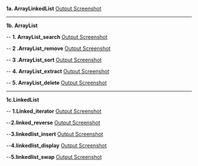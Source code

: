 
**1a. ArrayLinkedList** 
[Output Screenshot](https://github.com/harshitha-dbangeraa035/Advanced-Java/blob/main/ArraylistLinkedlistdemo/ArrayLinkedList.png)<br>

---
**1b. ArrayList**

-- **1. ArrayList_search** 
[Output Screenshot](https://github.com/harshitha-dbangeraa035/Advanced-Java/blob/main/ArraylistLinkedlistdemo/ArrayList_search.png)<br>



-- **2 .ArrayList_remove**
[Output Screenshot](https://github.com/harshitha-dbangeraa035/Advanced-Java/blob/main/ArraylistLinkedlistdemo/ArrayList_remove.png)<br>


-- **3 .ArrayList_sort**
[Output Screenshot](https://github.com/harshitha-dbangeraa035/Advanced-Java/blob/main/ArraylistLinkedlistdemo/Arraylist_sort.png)<br>


-- **4. ArrayList_extract**
[Output Screenshot](https://github.com/harshitha-dbangeraa035/Advanced-Java/blob/main/ArraylistLinkedlistdemo/Arraylist_extract.png)<br>


-- **5. ArrayList_delete**
[Output Screenshot](https://github.com/harshitha-dbangeraa035/Advanced-Java/blob/main/ArraylistLinkedlistdemo/Arraylist_delete.png)<br>

---
**1c.LinkedList**

-- **1.Linked_iterator**
[Output Screenshot](https://github.com/harshitha-dbangeraa035/Advanced-Java/blob/main/ArraylistLinkedlistdemo/linked%20list_iterator.png)<br>


--**2.linked_reverse**
[Output Screenshot](https://github.com/harshitha-dbangeraa035/Advanced-Java/blob/main/ArraylistLinkedlistdemo/linked_reverse.png)<br>

--**3.linkedlist_insert**
[Output Screenshot](https://github.com/harshitha-dbangeraa035/Advanced-Java/blob/main/ArraylistLinkedlistdemo/linkedlist_insert.png)<br>

--**4.linkedlist_display**
[Output Screenshot](https://github.com/harshitha-dbangeraa035/Advanced-Java/blob/main/ArraylistLinkedlistdemo/linkedlist_display.png)<br>

--**5.linkedlist_swap**
[Output Screenshot](https://github.com/harshitha-dbangeraa035/Advanced-Java/blob/main/ArraylistLinkedlistdemo/linkedlist_swap.png)<br>
